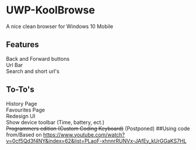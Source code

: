 # UWP-KoolBrowse
A nice clean browser for Windows 10 Mobile
## Features
Back and Forward buttons</br>
Url Bar</br>
Search and short url's
## To-To's
History Page</br>
Favourites Page</br>
Redesign UI</br>
Show device toolbar (Time, battery, ect.)</br>
~~Programmers edition (Custom Coding Keyboard)~~ (Postponed)
##Using code from/Based on
https://www.youtube.com/watch?v=0cf5Qd3f4NY&index=62&list=PLaoF-xhnnrRUNVx-JAfEy_kUrGGaKS7HL
